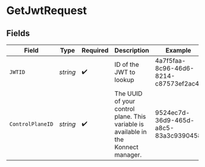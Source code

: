 # GetJwtRequest


## Fields

| Field                                                                              | Type                                                                               | Required                                                                           | Description                                                                        | Example                                                                            |
| ---------------------------------------------------------------------------------- | ---------------------------------------------------------------------------------- | ---------------------------------------------------------------------------------- | ---------------------------------------------------------------------------------- | ---------------------------------------------------------------------------------- |
| `JWTID`                                                                            | *string*                                                                           | :heavy_check_mark:                                                                 | ID of the JWT to lookup                                                            | 4a7f5faa-8c96-46d6-8214-c87573ef2ac4                                               |
| `ControlPlaneID`                                                                   | *string*                                                                           | :heavy_check_mark:                                                                 | The UUID of your control plane. This variable is available in the Konnect manager. | 9524ec7d-36d9-465d-a8c5-83a3c9390458                                               |